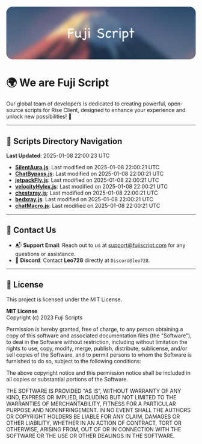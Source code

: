 ![Banner](.github/b.webp)

# 🌍 **We are Fuji Script**

Our global team of developers is dedicated to creating powerful, open-source scripts for Rise Client, designed to enhance your experience and unlock new possibilities! 🌟

---
<!-- SCRIPTS_NAVIGATION_START -->
## 📂 **Scripts Directory Navigation**

**Last Updated**: 2025-01-08 22:00:23 UTC

- **[SilentAura.js](scripts/SilentAura.js)**: Last modified on 2025-01-08 22:00:21 UTC
- **[ChatBypass.js](scripts/ChatBypass.js)**: Last modified on 2025-01-08 22:00:21 UTC
- **[jetpackFly.js](scripts/jetpackFly.js)**: Last modified on 2025-01-08 22:00:21 UTC
- **[velocityHylex.js](scripts/velocityHylex.js)**: Last modified on 2025-01-08 22:00:21 UTC
- **[chestxray.js](scripts/chestxray.js)**: Last modified on 2025-01-08 22:00:21 UTC
- **[bedxray.js](scripts/bedxray.js)**: Last modified on 2025-01-08 22:00:21 UTC
- **[chatMacro.js](scripts/chatMacro.js)**: Last modified on 2025-01-08 22:00:21 UTC

<!-- SCRIPTS_NAVIGATION_END -->

---

## 💬 **Contact Us**  
- 📬 **Support Email**: Reach out to us at [support@fujiscript.com](mailto:support@fujiscript.com) for any questions or assistance.  
- 💬 **Discord**: Contact **Leo728** directly at `Discord@leo728`.

---

## 📜 **License**

This project is licensed under the MIT License.  

**MIT License**  
Copyright (c) 2023 Fuji Scripts  

Permission is hereby granted, free of charge, to any person obtaining a copy of this software and associated documentation files (the "Software"), to deal in the Software without restriction, including without limitation the rights to use, copy, modify, merge, publish, distribute, sublicense, and/or sell copies of the Software, and to permit persons to whom the Software is furnished to do so, subject to the following conditions:  

The above copyright notice and this permission notice shall be included in all copies or substantial portions of the Software.  

THE SOFTWARE IS PROVIDED "AS IS", WITHOUT WARRANTY OF ANY KIND, EXPRESS OR IMPLIED, INCLUDING BUT NOT LIMITED TO THE WARRANTIES OF MERCHANTABILITY, FITNESS FOR A PARTICULAR PURPOSE AND NONINFRINGEMENT. IN NO EVENT SHALL THE AUTHORS OR COPYRIGHT HOLDERS BE LIABLE FOR ANY CLAIM, DAMAGES OR OTHER LIABILITY, WHETHER IN AN ACTION OF CONTRACT, TORT OR OTHERWISE, ARISING FROM, OUT OF OR IN CONNECTION WITH THE SOFTWARE OR THE USE OR OTHER DEALINGS IN THE SOFTWARE.  
